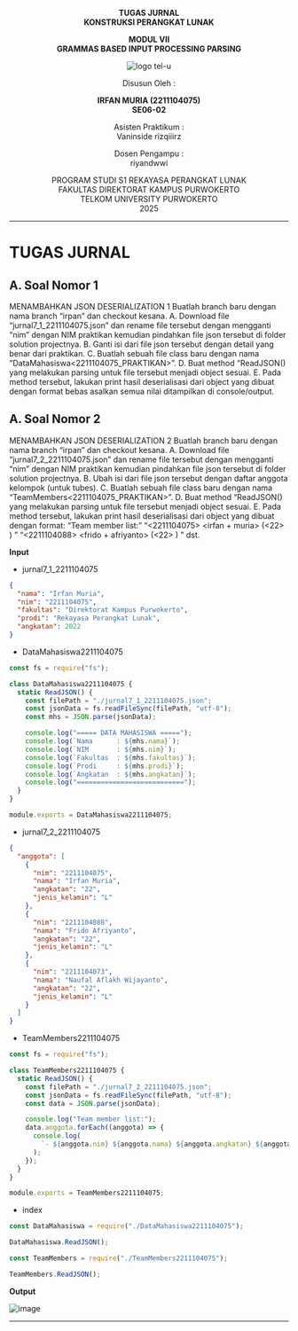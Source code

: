 <div align="center">

**TUGAS JURNAL**  
**KONSTRUKSI PERANGKAT LUNAK**

**MODUL VII**  
**GRAMMAS BASED INPUT PROCESSING PARSING**

![logo tel-u](https://github.com/user-attachments/assets/3a44181d-9c92-47f6-8cf0-87755117fd99)

Disusun Oleh :

**IRFAN MURIA (2211104075)**  
**SE06-02**

Asisten Praktikum :  
Vaninside
rizqiiirz

Dosen Pengampu :  
riyandwwi

PROGRAM STUDI S1 REKAYASA PERANGKAT LUNAK  
FAKULTAS DIREKTORAT KAMPUS PURWOKERTO  
TELKOM UNIVERSITY PURWOKERTO  
2025

</div>

---

# TUGAS JURNAL

## A. Soal Nomor 1

MENAMBAHKAN JSON DESERIALIZATION 1
Buatlah branch baru dengan nama branch “irpan” dan checkout kesana.
A. Download file “jurnal7_1_2211104075.json” dan rename file tersebut dengan mengganti “nim”
dengan NIM praktikan kemudian pindahkan file json tersebut di folder solution projectnya.
B. Ganti isi dari file json tersebut dengan detail yang benar dari praktikan.
C. Buatlah sebuah file class baru dengan nama “DataMahasiswa<2211104075_PRAKTIKAN>”.
D. Buat method “ReadJSON() yang melakukan parsing untuk file tersebut menjadi object
sesuai.
E. Pada method tersebut, lakukan print hasil deserialisasi dari object yang dibuat dengan
format bebas asalkan semua nilai ditampilkan di console/output.

## A. Soal Nomor 2

MENAMBAHKAN JSON DESERIALIZATION 2
Buatlah branch baru dengan nama branch “irpan” dan checkout kesana.
A. Download file “jurnal7_2_2211104075.json” dan rename file tersebut dengan mengganti “nim”
dengan NIM praktikan kemudian pindahkan file json tersebut di folder solution projectnya.
B. Ubah isi dari file json tersebut dengan daftar anggota kelompok (untuk tubes).
C. Buatlah sebuah file class baru dengan nama “TeamMembers<2211104075_PRAKTIKAN>”.
D. Buat method “ReadJSON() yang melakukan parsing untuk file tersebut menjadi object
sesuai.
E. Pada method tersebut, lakukan print hasil deserialisasi dari object yang dibuat dengan
format:
“Team member list:”
“<2211104075> <irfan + muria> (<22> <L>) ”
“<2211104088> <frido + afriyanto> (<22> <L>) ”
dst.

**Input**

- jurnal7_1_2211104075

```json
{
  "nama": "Irfan Muria",
  "nim": "2211104075",
  "fakultas": "Direktorat Kampus Purwokerto",
  "prodi": "Rekayasa Perangkat Lunak",
  "angkatan": 2022
}
```

- DataMahasiswa2211104075

```js
const fs = require("fs");

class DataMahasiswa2211104075 {
  static ReadJSON() {
    const filePath = "./jurnal7_1_2211104075.json";
    const jsonData = fs.readFileSync(filePath, "utf-8");
    const mhs = JSON.parse(jsonData);

    console.log("===== DATA MAHASISWA =====");
    console.log(`Nama      : ${mhs.nama}`);
    console.log(`NIM       : ${mhs.nim}`);
    console.log(`Fakultas  : ${mhs.fakultas}`);
    console.log(`Prodi     : ${mhs.prodi}`);
    console.log(`Angkatan  : ${mhs.angkatan}`);
    console.log("===========================");
  }
}

module.exports = DataMahasiswa2211104075;
```

- jurnal7_2_2211104075

```json
{
  "anggota": [
    {
      "nim": "2211104075",
      "nama": "Irfan Muria",
      "angkatan": "22",
      "jenis_kelamin": "L"
    },
    {
      "nim": "2211104088",
      "nama": "Frido Afriyanto",
      "angkatan": "22",
      "jenis_kelamin": "L"
    },
    {
      "nim": "2211104073",
      "nama": "Naufal Aflakh Wijayanto",
      "angkatan": "22",
      "jenis_kelamin": "L"
    }
  ]
}
```

- TeamMembers2211104075

```js
const fs = require("fs");

class TeamMembers2211104075 {
  static ReadJSON() {
    const filePath = "./jurnal7_2_2211104075.json";
    const jsonData = fs.readFileSync(filePath, "utf-8");
    const data = JSON.parse(jsonData);

    console.log("Team member list:");
    data.anggota.forEach((anggota) => {
      console.log(
        `- ${anggota.nim} ${anggota.nama} ${anggota.angkatan} ${anggota.jenis_kelamin}`
      );
    });
  }
}

module.exports = TeamMembers2211104075;
```

- index

```js
const DataMahasiswa = require("./DataMahasiswa2211104075");

DataMahasiswa.ReadJSON();

const TeamMembers = require("./TeamMembers2211104075");

TeamMembers.ReadJSON();
```

**Output**

![image](https://github.com/user-attachments/assets/0636fa20-3e46-4ffa-9632-efac8a34fad1)

---
